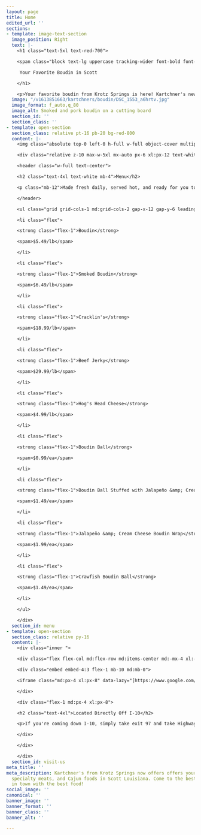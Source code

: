```yaml
---
layout: page
title: Home
edited_url: ''
sections:
- template: image-text-section
  image_position: Right
  text: |-
    <h1 class="text-5xl text-red-700">

    <span class="block text-lg uppercase tracking-wider font-bold font-body text-gray-700">Kartchner's Specialty Meats</span>

     Your Favorite Boudin in Scott

    </h1>

    <p>Your favorite boudin from Krotz Springs is here! Kartchner's new location in Scott, Louisiana brings your favorites a little closer to home. We offer the same menu of ready to eat foods, boudin, sausage, specialty meats, and heat and eat items as well. Come give us a try!</p>
  image: "/v1613851663/kartchners/boudin/DSC_1553_a6hrtv.jpg"
  image_format: f_auto,q_80
  image_alt: Smoked and pork boudin on a cutting board
  section_id: ''
  section_class: ''
- template: open-section
  section_class: relative pt-16 pb-20 bg-red-800
  content: |-
    <img class="absolute top-0 left-0 h-full w-full object-cover multiply saturate-3 opacity-75 loaded" data-srcset="[https://res.cloudinary.com/hmillerdev/image/upload/f_auto,q_80/w_400/v1601164062/kartchners/cleaver](https://res.cloudinary.com/hmillerdev/image/upload/f_auto,q_80/w_400/v1601164062/kartchners/cleaver "https://res.cloudinary.com/hmillerdev/image/upload/f_auto,q_80/w_400/v1601164062/kartchners/cleaver") 400w, [https://res.cloudinary.com/hmillerdev/image/upload/f_auto,q_80/w_800/v1601164062/kartchners/cleaver](https://res.cloudinary.com/hmillerdev/image/upload/f_auto,q_80/w_800/v1601164062/kartchners/cleaver "https://res.cloudinary.com/hmillerdev/image/upload/f_auto,q_80/w_800/v1601164062/kartchners/cleaver") 800w, [https://res.cloudinary.com/hmillerdev/image/upload/f_auto,q_80/w_1200/v1601164062/kartchners/cleaver](https://res.cloudinary.com/hmillerdev/image/upload/f_auto,q_80/w_1200/v1601164062/kartchners/cleaver "https://res.cloudinary.com/hmillerdev/image/upload/f_auto,q_80/w_1200/v1601164062/kartchners/cleaver") 1200w, [https://res.cloudinary.com/hmillerdev/image/upload/f_auto,q_80/w_1600/v1601164062/kartchners/cleaver](https://res.cloudinary.com/hmillerdev/image/upload/f_auto,q_80/w_1600/v1601164062/kartchners/cleaver "https://res.cloudinary.com/hmillerdev/image/upload/f_auto,q_80/w_1600/v1601164062/kartchners/cleaver") 1600w, [https://res.cloudinary.com/hmillerdev/image/upload/f_auto,q_80/w_2000/v1601164062/kartchners/cleaver](https://res.cloudinary.com/hmillerdev/image/upload/f_auto,q_80/w_2000/v1601164062/kartchners/cleaver "https://res.cloudinary.com/hmillerdev/image/upload/f_auto,q_80/w_2000/v1601164062/kartchners/cleaver") 2000w, [https://res.cloudinary.com/hmillerdev/image/upload/f_auto,q_80/w_2400/v1601164062/kartchners/cleaver](https://res.cloudinary.com/hmillerdev/image/upload/f_auto,q_80/w_2400/v1601164062/kartchners/cleaver "https://res.cloudinary.com/hmillerdev/image/upload/f_auto,q_80/w_2400/v1601164062/kartchners/cleaver") 2400w" data-lazy="[https://res.cloudinary.com/hmillerdev/image/upload/w_2400,f_auto,q_80/v1601164062/kartchners/cleaver](https://res.cloudinary.com/hmillerdev/image/upload/w_2400,f_auto,q_80/v1601164062/kartchners/cleaver "https://res.cloudinary.com/hmillerdev/image/upload/w_2400,f_auto,q_80/v1601164062/kartchners/cleaver")" alt="" src="[https://res.cloudinary.com/hmillerdev/image/upload/w_2400,f_auto,q_80/v1601164062/kartchners/cleaver](https://res.cloudinary.com/hmillerdev/image/upload/w_2400,f_auto,q_80/v1601164062/kartchners/cleaver "https://res.cloudinary.com/hmillerdev/image/upload/w_2400,f_auto,q_80/v1601164062/kartchners/cleaver")" srcset="[https://res.cloudinary.com/hmillerdev/image/upload/f_auto,q_80/w_400/v1601164062/kartchners/cleaver](https://res.cloudinary.com/hmillerdev/image/upload/f_auto,q_80/w_400/v1601164062/kartchners/cleaver "https://res.cloudinary.com/hmillerdev/image/upload/f_auto,q_80/w_400/v1601164062/kartchners/cleaver") 400w, [https://res.cloudinary.com/hmillerdev/image/upload/f_auto,q_80/w_800/v1601164062/kartchners/cleaver](https://res.cloudinary.com/hmillerdev/image/upload/f_auto,q_80/w_800/v1601164062/kartchners/cleaver "https://res.cloudinary.com/hmillerdev/image/upload/f_auto,q_80/w_800/v1601164062/kartchners/cleaver") 800w, [https://res.cloudinary.com/hmillerdev/image/upload/f_auto,q_80/w_1200/v1601164062/kartchners/cleaver](https://res.cloudinary.com/hmillerdev/image/upload/f_auto,q_80/w_1200/v1601164062/kartchners/cleaver "https://res.cloudinary.com/hmillerdev/image/upload/f_auto,q_80/w_1200/v1601164062/kartchners/cleaver") 1200w, [https://res.cloudinary.com/hmillerdev/image/upload/f_auto,q_80/w_1600/v1601164062/kartchners/cleaver](https://res.cloudinary.com/hmillerdev/image/upload/f_auto,q_80/w_1600/v1601164062/kartchners/cleaver "https://res.cloudinary.com/hmillerdev/image/upload/f_auto,q_80/w_1600/v1601164062/kartchners/cleaver") 1600w, [https://res.cloudinary.com/hmillerdev/image/upload/f_auto,q_80/w_2000/v1601164062/kartchners/cleaver](https://res.cloudinary.com/hmillerdev/image/upload/f_auto,q_80/w_2000/v1601164062/kartchners/cleaver "https://res.cloudinary.com/hmillerdev/image/upload/f_auto,q_80/w_2000/v1601164062/kartchners/cleaver") 2000w, [https://res.cloudinary.com/hmillerdev/image/upload/f_auto,q_80/w_2400/v1601164062/kartchners/cleaver](https://res.cloudinary.com/hmillerdev/image/upload/f_auto,q_80/w_2400/v1601164062/kartchners/cleaver "https://res.cloudinary.com/hmillerdev/image/upload/f_auto,q_80/w_2400/v1601164062/kartchners/cleaver") 2400w">

    <div class="relative z-10 max-w-5xl mx-auto px-6 xl:px-12 text-white">

    <header class="w-full text-center">

    <h2 class="text-4xl text-white mb-4">Menu</h2>

    <p class="mb-12">Made fresh daily, served hot, and ready for you to enjoy!</p>

    </header>

    <ul class="grid grid-cols-1 md:grid-cols-2 gap-x-12 gap-y-6 leading-tight">

    <li class="flex">

    <strong class="flex-1">Boudin</strong>

    <span>$5.49/lb</span>

    </li>

    <li class="flex">

    <strong class="flex-1">Smoked Boudin</strong>

    <span>$6.49/lb</span>

    </li>

    <li class="flex">

    <strong class="flex-1">Cracklin's</strong>

    <span>$18.99/lb</span>

    </li>

    <li class="flex">

    <strong class="flex-1">Beef Jerky</strong>

    <span>$29.99/lb</span>

    </li>

    <li class="flex">

    <strong class="flex-1">Hog's Head Cheese</strong>

    <span>$4.99/lb</span>

    </li>

    <li class="flex">

    <strong class="flex-1">Boudin Ball</strong>

    <span>$0.99/ea</span>

    </li>

    <li class="flex">

    <strong class="flex-1">Boudin Ball Stuffed with Jalapeño &amp; Cream Cheese</strong>

    <span>$1.49/ea</span>

    </li>

    <li class="flex">

    <strong class="flex-1">Jalapeño &amp; Cream Cheese Boudin Wrap</strong>

    <span>$1.99/ea</span>

    </li>

    <li class="flex">

    <strong class="flex-1">Crawfish Boudin Ball</strong>

    <span>$1.49/ea</span>

    </li>

    </ul>

    </div>
  section_id: menu
- template: open-section
  section_class: relative py-16
  content: |-
    <div class="inner ">

    <div class="flex flex-col md:flex-row md:items-center md:-mx-4 xl:-mx-8">

    <div class="embed embed-4:3 flex-1 mb-10 md:mb-0">

    <iframe class="md:px-4 xl:px-8" data-lazy="[https://www.google.com/maps/embed?pb=](https://www.google.com/maps/embed?pb= "https://www.google.com/maps/embed?pb=")!1m18!1m12!1m3!1d861.6064839899785!2d-92.10791217075324!3d30.253442998862916!2m3!1f0!2f0!3f0!3m2!1i1024!2i768!4f13.1!3m3!1m2!1s0x862498df16c755f3%3A0x49fcf6da282679a2!2s312%20LA-93%2C%20Scott%2C%20LA%2070583!5e0!3m2!1sen!2sus!4v1601168218789!5m2!1sen!2sus" frameborder="0" style="border:0;" allowfullscreen="" aria-hidden="false" tabindex="0"></iframe>

    </div>

    <div class="flex-1 md:px-4 xl:px-8">

    <h2 class="text-4xl">Located Directly Off I-10</h2>

    <p>If you're coming down I-10, simply take exit 97 and take Highway 93 north-bound. We're directly across from Super One Foods next to La Rumba. Come in and enjoy the best rest stop in Scott. Our store and bathrooms are always clean. We have grass for pet potty breaks and trees to sit under. And of course, we've got boudin for you and snacks for the kids too.</p>

    </div>

    </div>

    </div>
  section_id: visit-us
meta_title: ''
meta_description: Kartchner's from Krotz Springs now offers offers your favorite boudin,
  specialty meats, and Cajun foods in Scott Louisiana. Come to the best rest stop
  in town with the best food!
social_image: ''
canonical: ''
banner_image: ''
banner_format: ''
banner_class: ''
banner_alt: ''

---
```

